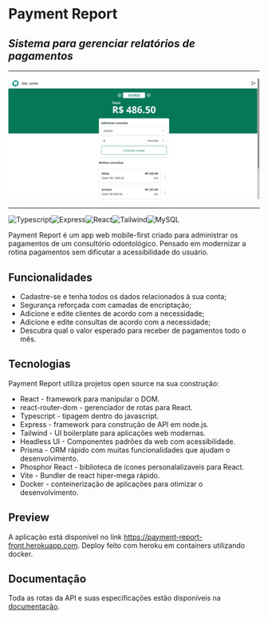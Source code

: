 # Payment Report
## _Sistema para gerenciar relatórios de pagamentos_

<hr />

<img src="/dashboard.png" />

<hr />

![Typescript](https://img.shields.io/badge/TypeScript-007ACC?style=for-the-badge&logo=typescript&logoColor=white)![Express](https://img.shields.io/badge/Express.js-404D59?style=for-the-badge)![React](https://img.shields.io/badge/React-20232A?style=for-the-badge&logo=react&logoColor=61DAFB)![Tailwind](https://img.shields.io/badge/Tailwind_CSS-38B2AC?style=for-the-badge&logo=tailwind-css&logoColor=white)![MySQL](https://img.shields.io/badge/MySQL-00000F?style=for-the-badge&logo=mysql&logoColor=white)

Payment Report é um app web mobile-first criado para administrar os pagamentos de um consultório odontológico. Pensado em modernizar a rotina pagamentos sem dificutar a acessibilidade do usuário.

## Funcionalidades

- Cadastre-se e tenha todos os dados relacionados à sua conta;
- Segurança reforçada com camadas de encriptação;
- Adicione e edite clientes de acordo com a necessidade;
- Adicione e edite consultas de acordo com a necessidade;
- Descubra qual o valor esperado para receber de pagamentos todo o mês.

## Tecnologias

Payment Report utiliza projetos open source na sua construção:

- React - framework para manipular o DOM.
- react-router-dom - gerenciador de rotas para React.
- Typescript - tipagem dentro do javascript.
- Express - framework para construção de API em node.js.
- Tailwind - UI boilerplate para aplicações web modernas.
- Headless UI - Componentes padrões da web com acessibilidade.
- Prisma - ORM rápido com muitas funcionalidades que ajudam o desenvolvimento.
- Phosphor React - biblioteca de ícones personalalizaveis para React.
- Vite - Bundler de react hiper-mega rápido.
- Docker - conteinerização de aplicações para otimizar o desenvolvimento.

## Preview

A aplicação está disponível no link https://payment-report-front.herokuapp.com.
Deploy feito com heroku em containers utilizando docker.

## Documentação

Toda as rotas da API e suas especificações estão disponíveis na [documentação](https://app.swaggerhub.com/apis/CARLOSDALSOLER/payment-report/1.0.0).
